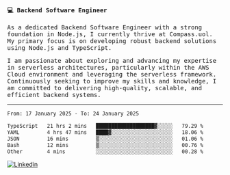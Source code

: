 
<samp>
  
#### 💻 Backend Software Engineer

As a dedicated Backend Software Engineer with a strong foundation in Node.js, I currently thrive at Compass.uol. My primary focus is on developing robust backend solutions using Node.js and TypeScript.

I am passionate about exploring and advancing my expertise in serverless architectures, particularly within the AWS Cloud environment and leveraging the serverless framework. Continuously seeking to improve my skills and knowledge, I am committed to delivering high-quality, scalable, and efficient backend systems.

---

<!--START_SECTION:waka-->

```txt
From: 17 January 2025 - To: 24 January 2025

TypeScript   21 hrs 2 mins   ███████████████████▓░░░░░   79.29 %
YAML         4 hrs 47 mins   ████▓░░░░░░░░░░░░░░░░░░░░   18.06 %
JSON         16 mins         ▒░░░░░░░░░░░░░░░░░░░░░░░░   01.06 %
Bash         12 mins         ▒░░░░░░░░░░░░░░░░░░░░░░░░   00.76 %
Other        4 mins          ░░░░░░░░░░░░░░░░░░░░░░░░░   00.28 %
```

<!--END_SECTION:waka-->
  
</samp>

[![Linkedin](https://img.shields.io/badge/-Mateus%20Garcia-c080ff?style=flat-square&logo=Linkedin&logoColor=white&link=https://www.linkedin.com/in/mpgxc)](https://www.linkedin.com/in/mateusogarcia) 
